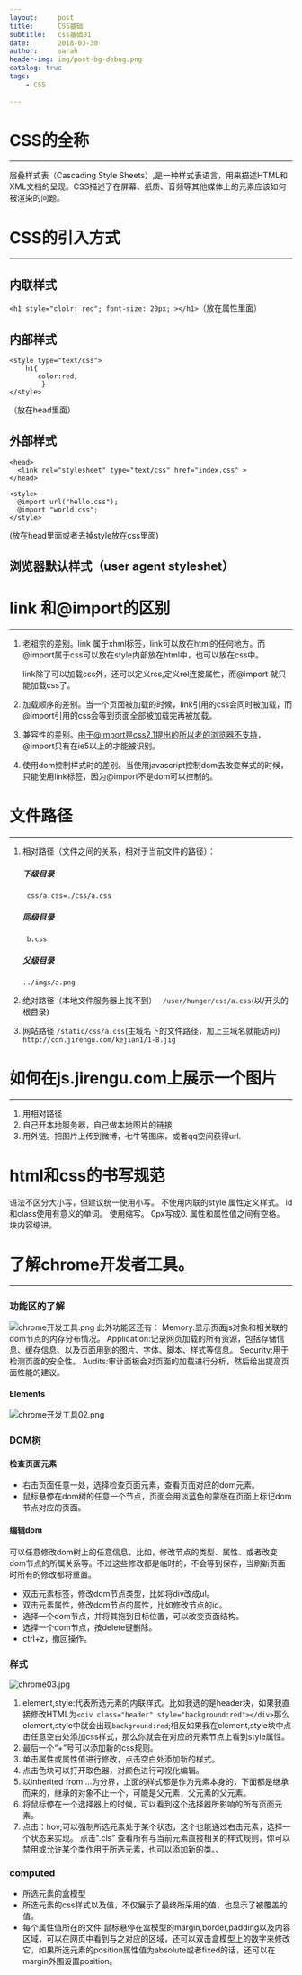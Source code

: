 ```yaml
---
layout:     post
title:      CSS基础
subtitle:   css基础01
date:       2018-03-30
author:     sarah
header-img: img/post-bg-debug.png
catalog: true
tags:
    - CSS
    
---
```

# CSS的全称
***
层叠样式表（Cascading Style Sheets）,是一种样式表语言，用来描述HTML和XML文档的呈现。CSS描述了在屏幕、纸质、音频等其他媒体上的元素应该如何被渲染的问题。

# CSS的引入方式
***
## 内联样式
`<h1 style="clolr: red"; font-size: 20px; ></h1>`（放在属性里面）

## 内部样式

```
<style type="text/css">
    h1{
       color:red;
        }
</style>
```
（放在head里面）

## 外部样式

```
<head>
  <link rel="stylesheet" type="text/css" href="index.css" >
</head>
```

```
<style>
  @import url("hello.css");
  @import "world.css";
</style>
```

(放在head里面或者去掉style放在css里面)

## 浏览器默认样式（user agent styleshet）
# link 和@import的区别
***
1. 老祖宗的差别。link 属于xhml标签，link可以放在html的任何地方。而@import属于css可以放在style内部放在html中，也可以放在css中。

    link除了可以加载css外，还可以定义rss,定义rel连接属性，而@import
     就只能加载css了。

2. 加载顺序的差别。当一个页面被加载的时候，link引用的css会同时被加载，而@import引用的css会等到页面全部被加载完再被加载。
3. 兼容性的差别。由于@import是css2.1提出的所以老的浏览器不支持，@import只有在ie5以上的才能被识别。
4. 使用dom控制样式时的差别。当使用javascript控制dom去改变样式的时候，只能使用link标签，因为@import不是dom可以控制的。

# 文件路径
***
1. 相对路径（文件之间的关系，相对于当前文件的路径）：

    ##### 下级目录
    
        css/a.css=./css/a.css
   ##### 同级目录
        b.css
   ##### 父级目录
       ../imgs/a.png
2. 绝对路径（本地文件服务器上找不到）
  ` /user/hunger/css/a.css`(以/开头的根目录)
3. 网站路径
 `/static/css/a.css`(主域名下的文件路径，加上主域名就能访问)
`http://cdn.jirengu.com/kejian1/1-8.jig`

# 如何在js.jirengu.com上展示一个图片
***
1.  用相对路径
2. 自己开本地服务器，自己做本地图片的链接
3. 用外链。把图片上传到微博，七牛等图床，或者qq空间获得url.

# html和css的书写规范
语法不区分大小写，但建议统一使用小写。
不使用内联的style 属性定义样式。
id和class使用有意义的单词。
使用缩写。
0px写成0.
属性和属性值之间有空格。
块内容缩进。

# 了解chrome开发者工具。
***
### 功能区的了解
![chrome开发工具.png](http://upload-images.jianshu.io/upload_images/4588809-fcd69520123dd88e.png?imageMogr2/auto-orient/strip%7CimageView2/2/w/1240)
此外功能区还有：
Memory:显示页面js对象和相关联的dom节点的内存分布情况。
Application:记录网页加载的所有资源，包括存储信息、缓存信息、以及页面用到的图片、字体、脚本、样式等信息。
Security:用于检测页面的安全性。
Audits:审计面板会对页面的加载进行分析，然后给出提高页面性能的建议。
#### Elements

![chrome开发工具02.png](http://upload-images.jianshu.io/upload_images/4588809-61414c3729cf0f68.png?imageMogr2/auto-orient/strip%7CimageView2/2/w/1240)

### DOM树
  ####  检查页面元素
  
- 右击页面任意一处，选择检查页面元素，查看页面对应的dom元素。
- 鼠标悬停在dom树的任意一个节点，页面会用淡蓝色的蒙版在页面上标记dom节点对应的页面。

#### 编辑dom

可以任意修改dom树上的任意信息，比如，修改节点的类型、属性、或者改变dom节点的所属关系等。不过这些修改都是临时的，不会等到保存，当刷新页面时所有的修改都将重置。

- 双击元素标签，修改dom节点类型，比如将div改成ul。
- 双击元素属性，修改dom节点的属性，比如修改节点的id。
- 选择一个dom节点，并将其拖到目标位置，可以改变页面结构。
- 选择一个dom节点，按delete键删除。
- ctrl+z，撤回操作。

### 样式

![chrome03.jpg](http://upload-images.jianshu.io/upload_images/4588809-0ff4d230245caaf0.jpg?imageMogr2/auto-orient/strip%7CimageView2/2/w/1240)
1. element,style:代表所选元素的内联样式。比如我选的是header块，如果我直接修改HTML为`<div class="header" style="background:red"></div>`那么element,style中就会出现`background:red`;相反如果我在element,style块中点击任意空白处添加css样式，那么你就会在对应的元素节点上看到style属性。
2. 最后一个“+”号可以添加新的css规则。
3. 单击属性或属性值进行修改，点击空白处添加新的样式。
4. 点击色块可以打开取色器，对颜色进行可视化编辑。
5. 以inherited from....为分界，上面的样式都是作为元素本身的，下面都是继承而来的，继承的对象不止一个，可能是父元素，父元素的父元素。
6. 将鼠标停在一个选择器上的时候，可以看到这个选择器所影响的所有页面元素。
7. 点击：hov;可以强制所选元素处于某个状态，这个也能通过右击元素，选择一个状态来实现。
  点击".cls” 查看所有与当前元素直接相关的样式规则，你可以禁用或允许某个类作用于所选元素，也可以添加新的类。、

### computed
- 所选元素的盒模型
- 所选元素的css样式以及值，不仅展示了最终所采用的值，也显示了被覆盖的值。
- 每个属性值所在的文件
鼠标悬停在盒模型的margin,border,padding以及内容区域，可以在网页中看到与之对应的区域，还可以双击盒模型上的数字来修改它，如果所选元素的position属性值为absolute或者fixed的话，还可以在margin外围设置position。
